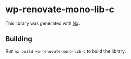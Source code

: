# wp-renovate-mono-lib-c

This library was generated with [Nx](https://nx.dev).

## Building

Run `nx build wp-renovate-mono-lib-c` to build the library.
